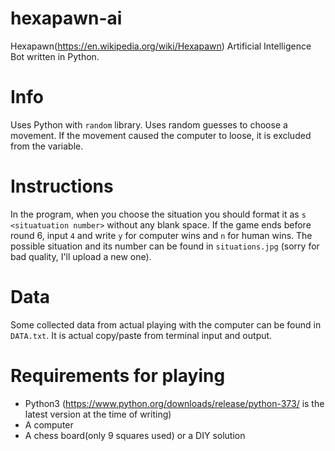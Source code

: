 # hexapawn-ai
Hexapawn(https://en.wikipedia.org/wiki/Hexapawn) Artificial Intelligence Bot written in Python. 

# Info
Uses Python with `random` library. Uses random guesses to choose a movement. If the movement caused the computer to loose, it is excluded from the variable.

# Instructions
In the program, when you choose the situation you should format it as `s <situatuation number>` without any blank space. If the game ends before round 6, input `4` and write `y` for computer wins and `n` for human wins. The possible situation and its number can be found in `situations.jpg` (sorry for bad quality, I'll upload a new one).

# Data
Some collected data from actual playing with the computer can be found in `DATA.txt`. It is actual copy/paste from terminal input and output.

# Requirements for playing
- Python3 (https://www.python.org/downloads/release/python-373/ is the latest version at the time of writing)
- A computer
- A chess board(only 9 squares used) or a DIY solution
